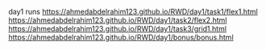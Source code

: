 day1 runs
          https://ahmedabdelrahim123.github.io/RWD/day1/task1/flex1.html
          https://ahmedabdelrahim123.github.io/RWD/day1/task2/flex2.html
          https://ahmedabdelrahim123.github.io/RWD/day1/task3/grid1.html
          https://ahmedabdelrahim123.github.io/RWD/day1/bonus/bonus.html
